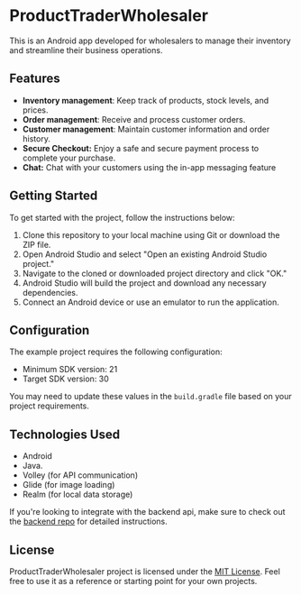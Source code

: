 # ProductTraderWholesaler

This is an Android app developed for wholesalers to manage their inventory and streamline their business operations.

## Features

-  **Inventory management**: Keep track of products, stock levels, and prices.
-  **Order management**: Receive and process customer orders.
-  **Customer management**: Maintain customer information and order history.
-  **Secure Checkout:** Enjoy a safe and secure payment process to complete your purchase.
-  **Chat:** Chat with your customers using the in-app messaging feature

## Getting Started

To get started with the project, follow the instructions below:

1. Clone this repository to your local machine using Git or download the ZIP file.
2. Open Android Studio and select "Open an existing Android Studio project."
3. Navigate to the cloned or downloaded project directory and click "OK."
4. Android Studio will build the project and download any necessary dependencies.
5. Connect an Android device or use an emulator to run the application.


## Configuration

The example project requires the following configuration:

- Minimum SDK version: 21
- Target SDK version: 30

You may need to update these values in the `build.gradle` file based on your project requirements.


## Technologies Used

- Android
- Java.
- Volley (for API communication)
- Glide (for image loading)
- Realm (for local data storage)

If you're looking to integrate with the backend api, make sure to check out the  [backend repo](https://github.com/cgardesey/trader_apps_backend) for detailed instructions.

## License

ProductTraderWholesaler project is licensed under the [MIT License](LICENSE). Feel free to use it as a reference or starting point for your own projects.
